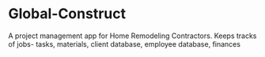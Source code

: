# Global-Construct
A project management app for Home Remodeling Contractors. Keeps tracks of jobs- tasks, materials, client database, employee database, finances
